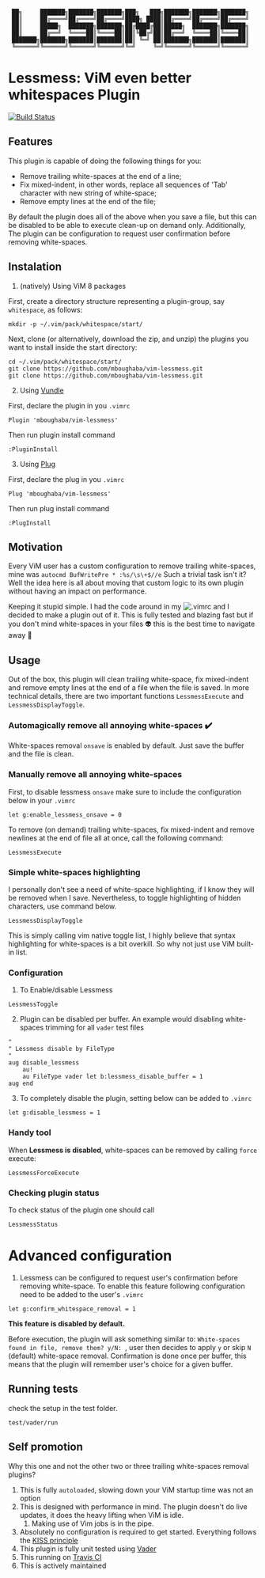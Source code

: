      ██╗     ███████╗███████╗███████╗███╗   ███╗███████╗███████╗███████╗
     ██║     ██╔════╝██╔════╝██╔════╝████╗ ████║██╔════╝██╔════╝██╔════╝
     ██║     █████╗  ███████╗███████╗██╔████╔██║█████╗  ███████╗███████╗
     ██║     ██╔══╝  ╚════██║╚════██║██║╚██╔╝██║██╔══╝  ╚════██║╚════██║
     ███████╗███████╗███████║███████║██║ ╚═╝ ██║███████╗███████║███████║
     ╚══════╝╚══════╝╚══════╝╚══════╝╚═╝     ╚═╝╚══════╝╚══════╝╚══════╝

# Lessmess: ViM even better whitespaces Plugin

[![Build Status](https://travis-ci.org/mboughaba/vim-lessmess.svg?branch=master)](https://travis-ci.org/mboughaba/vim-lessmess)


## Features
This plugin is capable of doing the following things for you:
* Remove trailing white-spaces at the end of a line;
* Fix mixed-indent, in other words, replace all sequences of 'Tab' character with new string of white-space;
* Remove empty lines at the end of the file;

By default the plugin does all of the above when you save a file, but this can be disabled to be able to execute clean-up on demand only.
Additionally, The plugin can be configuration to request user confirmation before removing white-spaces.


## Instalation
1. (natively) Using ViM 8 packages

First, create a directory structure representing a plugin-group, say `whitespace`, as follows:

```shell
mkdir -p ~/.vim/pack/whitespace/start/
```
Next, clone (or alternatively, download the zip, and unzip) the plugins you want to install inside the start directory:

```shell
cd ~/.vim/pack/whitespace/start/
git clone https://github.com/mboughaba/vim-lessmess.git
git clone https://github.com/mboughaba/vim-lessmess.git
```


2. Using [Vundle](https://github.com/VundleVim/Vundle.vim)

First, declare the plugin in you `.vimrc`
```vim
Plugin 'mboughaba/vim-lessmess'
```
Then run plugin install command
```vim
:PluginInstall
```


3. Using [Plug](https://github.com/junegunn/vim-plug)

First, declare the plug in you `.vimrc`
```vim
Plug 'mboughaba/vim-lessmess'
```
Then run plug install command
```vim
:PlugInstall
```


## Motivation
Every ViM user has a custom configuration to remove trailing white-spaces, mine was `autocmd BufWritePre * :%s/\s\+$//e`
Such a trivial task isn't it? Well the idea here is all about moving that custom logic to its own plugin without having an impact on performance.

Keeping it stupid simple. I had the code around in my ![.vimrc](https://github.com/mboughaba/dotfiles/blob/master/.vimrc) and I decided to make a plugin out of it.
This is fully tested and blazing fast but if you don't mind white-spaces in your files :alien: this is the best time to navigate away :rocket:


## Usage
Out of the box, this plugin will clean trailing white-space, fix mixed-indent and remove empty lines at the end of a file when the file is saved.
In more technical details, there are two important functions `LessmessExecute` and `LessmessDisplayToggle`.


### Automagically remove all annoying white-spaces :heavy_check_mark:
White-spaces removal `onsave` is enabled by default. Just save the buffer and the file is clean.


### Manually remove all annoying white-spaces
First, to disable lessmess `onsave` make sure to include the configuration below in your `.vimrc`
```vim
let g:enable_lessmess_onsave = 0
```
To remove (on demand) trailing white-spaces, fix mixed-indent and remove newlines at the end of file all at once, call the following command:
```vim
LessmessExecute
```


### Simple white-spaces highlighting
I personally don't see a need of white-space highlighting, if I know they will be removed when I save. Nevertheless, to toggle highlighting of hidden characters, use command below.
```vim
LessmessDisplayToggle
```
This is simply calling vim native toggle list, I highly believe that syntax highlighting for white-spaces is a bit overkill. So why not just use ViM built-in list.


### Configuration
1. To Enable/disable Lessmess
```vim
LessmessToggle
```

2. Plugin can be disabled per buffer. An example would disabling white-spaces trimming for all `vader` test files
```vim
"
" Lessmess disable by FileType
"
aug disable_lessmess
    au!
    au FileType vader let b:lessmess_disable_buffer = 1
aug end
```

3. To completely disable the plugin, setting below can be added to `.vimrc`
 ```vim
let g:disable_lessmess = 1
 ```


### Handy tool
When **Lessmess is disabled**, white-spaces can be removed by calling `force` execute:
```vim
LessmessForceExecute
```


### Checking plugin status
To check status of the plugin one should call
```vim
LessmessStatus
```


# Advanced configuration
1. Lessmess can be configured to request user's confirmation before removing white-space. To enable this feature following configuration need to be added to the user's `.vimrc`
```vim
let g:confirm_whitespace_removal = 1
```
**This feature is disabled by default.**

Before execution, the plugin will ask something similar to: `White-spaces found in file, remove them? y/N: `, user then decides to apply `y` or skip `N` (default) white-space removal.
Confirmation is done once per buffer, this means that the plugin will remember user's choice for a given buffer.


## Running tests
check the setup in the test folder.
```shell
test/vader/run
```


## Self promotion
Why this one and not the other two or three trailing white-spaces removal plugins?
1. This is fully `autoloaded`, slowing down your ViM startup time was not an option
2. This is designed with performance in mind. The plugin doesn't do live updates, it does the heavy lifting when ViM is idle.
    1. Making use of Vim jobs is in the pipe.
3. Absolutely no configuration is required to get started. Everything follows the [KISS principle](https://en.wikipedia.org/wiki/KISS_principle)
4. This plugin is fully unit tested using [Vader](https://github.com/junegunn/vader.vim)
5. This running on [Travis CI](https://travis-ci.org/mboughaba/vim-lessmess)
6. This is actively maintained
